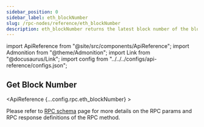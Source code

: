```yaml
---
sidebar_position: 0
sidebar_label: eth_blockNumber
slug: /rpc-nodes/reference/eth_blockNumber
description: eth_blockNumber returns the latest block number of the blockchain. Useful for monitoring the network's state, fetching historical data & checking for new blocks.
---
```


<head>
    <title>eth_blockNumber RPC Method - Moralis Documentation</title>
</head>

import ApiReference from "@site/src/components/ApiReference";
import Admonition from "@theme/Admonition";
import Link from "@docusaurus/Link";
import config from "../../../configs/api-reference/configs.json";

## Get Block Number

<ApiReference {...config.rpc.eth_blockNumber} >
<Admonition type="info" title="Note">

<p>
Please refer to <a href="/rpc-nodes/reference/evm-rpc-schema">RPC schema</a> page for more details on the RPC params and RPC response definitions of the RPC method. 
</p>
</Admonition>
</ApiReference>
